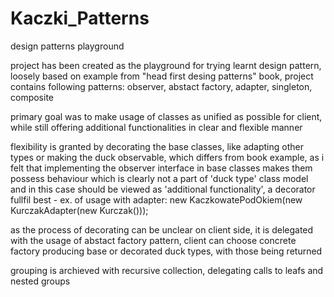 # Kaczki_Patterns
design patterns playground

project has been created as the playground for trying learnt design pattern,
loosely based on example from "head first desing patterns" book, project
contains following patterns: observer, abstact factory, adapter, singleton, composite 

primary goal was to make usage of classes as unified as possible for client, while still offering additional functionalities in clear and flexible manner

flexibility is granted by decorating the base classes, like adapting other types or making the duck observable, which differs from book example, as i felt that implementing the observer interface in base classes makes them possess
behaviour which is clearly not a part of 'duck type' class model and in this case should be viewed as 'additional functionality', a decorator fullfil best -
ex. of usage with adapter: new KaczkowatePodOkiem(new KurczakAdapter(new Kurczak()));

as the process of decorating can be unclear on client side, it is delegated with the usage of abstact factory pattern,
client can choose concrete factory producing base or decorated duck types, with those being returned

grouping is archieved with recursive collection, delegating calls to leafs and nested groups

